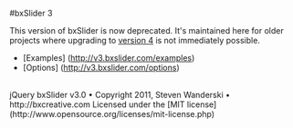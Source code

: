 #bxSlider 3

This version of bxSlider is now deprecated. It's maintained here for older projects where upgrading to [version 4](https://github.com/wandoledzep/bxslider-4) is not immediately possible.

- [Examples] (http://v3.bxslider.com/examples)
- [Options] (http://v3.bxslider.com/options)


<br />
jQuery bxSlider v3.0 &bull; Copyright 2011, Steven Wanderski &bull; http://bxcreative.com  
Licensed under the [MIT license] (http://www.opensource.org/licenses/mit-license.php)
